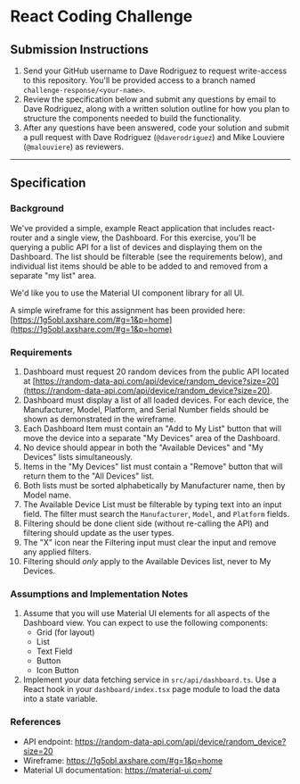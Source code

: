 # React Coding Challenge

## Submission Instructions
1. Send your GitHub username to Dave Rodriguez to request write-access to this repository. You'll be provided access to a branch named `challenge-response/<your-name>`.
2. Review the specification below and submit any questions by email to Dave Rodriguez, along with a written solution outline for how you plan to structure the components needed to build the functionality.
3. After any questions have been answered, code your solution and submit a pull request with Dave Rodriguez (`@daverodriguez`) and Mike Louviere (`@malouviere`) as reviewers.

---------

## Specification

### Background

We've provided a simple, example React application that includes react-router and a single view, the Dashboard.
For this exercise, you'll be querying a public API for a list of devices and displaying them on the Dashboard.
The list should be filterable (see the requirements below), and individual list items should be able to be added to and removed from a separate "my list" area.    

We'd like you to use the Material UI component library for all UI.

A simple wireframe for this assignment has been provided here: [https://1g5obl.axshare.com/#g=1&p=home](https://1g5obl.axshare.com/#g=1&p=home)

### Requirements
1. Dashboard must request 20 random devices from the public API located at [https://random-data-api.com/api/device/random_device?size=20](https://random-data-api.com/api/device/random_device?size=20).
2. Dashboard must display a list of all loaded devices. For each device, the Manufacturer, Model, Platform, and Serial Number fields should be shown as demonstrated in the wireframe.
3. Each Dashboard Item must contain an "Add to My List" button that will move the device into a separate "My Devices" area of the Dashboard.
4. No device should appear in both the "Available Devices" and "My Devices" lists simultaneously.
5. Items in the "My Devices" list must contain a "Remove" button that will return them to the "All Devices" list.
6. Both lists must be sorted alphabetically by Manufacturer name, then by Model name.
7. The Available Device List must be filterable by typing text into an input field. The filter must search the `Manufacturer`, `Model`, and `Platform` fields. 
8. Filtering should be done client side (without re-calling the API) and filtering should update as the user types.
9. The "X" icon near the Filtering input must clear the input and remove any applied filters.
10. Filtering should *only* apply to the Available Devices list, never to My Devices.

### Assumptions and Implementation Notes
1. Assume that you will use Material UI elements for all aspects of the Dashboard view. You can expect to use the following components:
   - Grid (for layout)
   - List
   - Text Field
   - Button
   - Icon Button
2. Implement your data fetching service in `src/api/dashboard.ts`. Use a React hook in your `dashboard/index.tsx` page module to load the data into a state variable.  

### References

- API endpoint: https://random-data-api.com/api/device/random_device?size=20
- Wireframe: https://1g5obl.axshare.com/#g=1&p=home
- Material UI documentation: https://material-ui.com/
